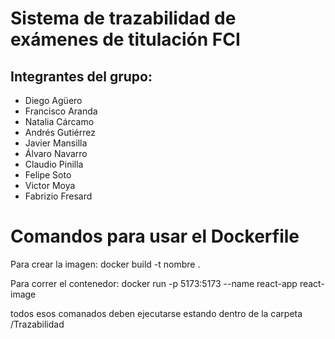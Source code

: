 # Sistema de trazabilidad de exámenes de titulación FCI
## Integrantes del grupo:
* Diego Agüero
* Francisco Aranda
* Natalia Cárcamo
* Andrés Gutiérrez
* Javier Mansilla
* Álvaro Navarro
* Claudio Pinilla
* Felipe Soto
* Victor Moya
* Fabrizio Fresard

<h1>Comandos para usar el Dockerfile</h1>


<p>Para crear la imagen: docker build -t nombre . </p>
<p>Para correr el contenedor: docker run -p 5173:5173 --name react-app react-image</p>

<p>todos esos comanados deben ejecutarse estando  dentro de la carpeta /Trazabilidad</p>
